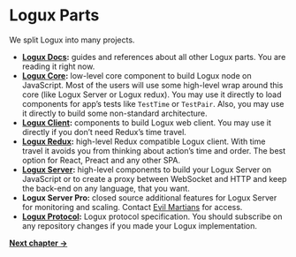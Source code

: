 # Logux Parts

We split Logux into many projects.

* **[Logux Docs]:** guides and references about all other Logux parts.
  You are reading it right now.
* **[Logux Core]:**  low-level core component to build Logux node on JavaScript.
  Most of the users will use some high-level wrap around this core
  (like Logux Server or Logux redux). You may use it directly to load
  components for app’s tests like `TestTime` or `TestPair`. Also, you may use
  it directly to build some non-standard architecture.
* **[Logux Client]:** components to build Logux web client.
  You may use it directly if you don’t need Redux’s time travel.
* **[Logux Redux]:** high-level Redux compatible Logux client.
  With time travel it avoids you from thinking about action’s time and order.
  The best option for React, Preact and any other SPA.
* **[Logux Server]:** high-level components to build your Logux Server
  on JavaScript or to create a proxy between WebSocket and HTTP and keep
  the back-end on any language, that you want.
* **Logux Server Pro:** closed source additional features for Logux Server
  for monitoring and scaling. Contact [Evil Martians] for access.
* **[Logux Protocol]:** Logux protocol specification. You should subscribe
  on any repository changes if you made your Logux implementation.

[Logux Protocol]: https://github.com/logux/protocol
[Evil Martians]: https://evilmartians.com/
[Logux Client]: https://github.com/logux/client
[Logux Server]: https://github.com/logux/server
[Logux Redux]: https://github.com/logux/redux
[Logux Core]: https://github.com/logux/core
[Logux Docs]: https://github.com/logux/logux

**[Next chapter →](./choosing.md)**
